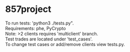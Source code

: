 # 857project

To run tests: 'python3 ./tests.py".  
  Requirements: phe, PyCrypto  
  Note: >2 clients requires 'multiclient' branch.  
Test trades are located under 'test_cases'.  
To change test cases or add/remove clients view tests.py.  
